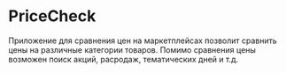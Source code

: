 # PriceCheck
Приложение для сравнения цен на маркетплейсах позволит сравнить цены на различные категории товаров. Помимо сравнения цены возможен поиск акций, расродаж, тематических дней и т.д.

